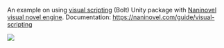 An example on using [visual scripting](https://docs.unity3d.com/Packages/com.unity.visualscripting@latest/) (Bolt) Unity package with [Naninovel visual novel engine](https://naninovel.com/). Documentation: https://naninovel.com/guide/visual-scripting

![](https://i.gyazo.com/a890edf4425ba94d934c31ced6ca0f53.png)
